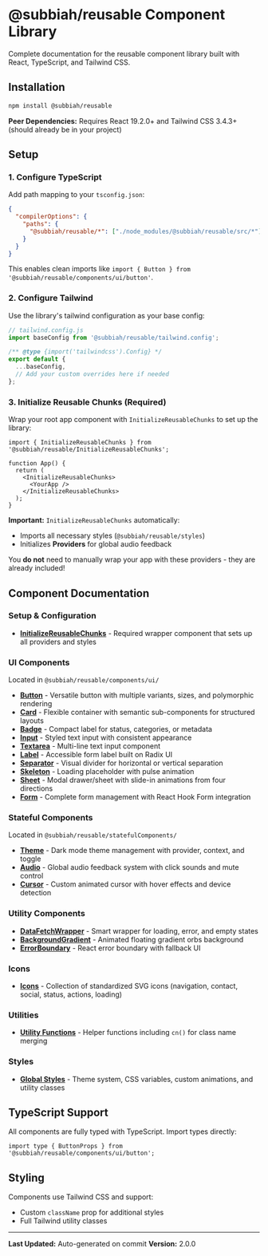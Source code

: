 # @subbiah/reusable Component Library

Complete documentation for the reusable component library built with React, TypeScript, and Tailwind CSS.

## Installation

```bash
npm install @subbiah/reusable
```

**Peer Dependencies:** Requires React 19.2.0+ and Tailwind CSS 3.4.3+ (should already be in your project)

## Setup

### 1. Configure TypeScript

Add path mapping to your `tsconfig.json`:

```json
{
  "compilerOptions": {
    "paths": {
      "@subbiah/reusable/*": ["./node_modules/@subbiah/reusable/src/*"]
    }
  }
}
```

This enables clean imports like `import { Button } from '@subbiah/reusable/components/ui/button'`.

### 2. Configure Tailwind

Use the library's tailwind configuration as your base config:

```js
// tailwind.config.js
import baseConfig from '@subbiah/reusable/tailwind.config';

/** @type {import('tailwindcss').Config} */
export default {
  ...baseConfig,
  // Add your custom overrides here if needed
};
```

### 3. Initialize Reusable Chunks (Required)

Wrap your root app component with `InitializeReusableChunks` to set up the library:

```tsx
import { InitializeReusableChunks } from '@subbiah/reusable/InitializeReusableChunks';

function App() {
  return (
    <InitializeReusableChunks>
      <YourApp />
    </InitializeReusableChunks>
  );
}
```

**Important:** `InitializeReusableChunks` automatically:

- Imports all necessary styles (`@subbiah/reusable/styles`)
- Initializes **Providers** for global audio feedback

You **do not** need to manually wrap your app with these providers - they are already included!

## Component Documentation

### Setup & Configuration

- **[InitializeReusableChunks](./src/InitializeReusableChunks.md)** - Required wrapper component that sets up all providers and styles

### UI Components

Located in `@subbiah/reusable/components/ui/`

- **[Button](./src/components/ui/button.md)** - Versatile button with multiple variants, sizes, and polymorphic rendering
- **[Card](./src/components/ui/card.md)** - Flexible container with semantic sub-components for structured layouts
- **[Badge](./src/components/ui/badge.md)** - Compact label for status, categories, or metadata
- **[Input](./src/components/ui/input.md)** - Styled text input with consistent appearance
- **[Textarea](./src/components/ui/textarea.md)** - Multi-line text input component
- **[Label](./src/components/ui/label.md)** - Accessible form label built on Radix UI
- **[Separator](./src/components/ui/separator.md)** - Visual divider for horizontal or vertical separation
- **[Skeleton](./src/components/ui/skeleton.md)** - Loading placeholder with pulse animation
- **[Sheet](./src/components/ui/sheet.md)** - Modal drawer/sheet with slide-in animations from four directions
- **[Form](./src/components/ui/form/form.md)** - Complete form management with React Hook Form integration

### Stateful Components

Located in `@subbiah/reusable/statefulComponents/`

- **[Theme](./src/statefulComponents/theme/theme.md)** - Dark mode theme management with provider, context, and toggle
- **[Audio](./src/statefulComponents/audio/audio.md)** - Global audio feedback system with click sounds and mute control
- **[Cursor](./src/statefulComponents/cursor/cursor.md)** - Custom animated cursor with hover effects and device detection

### Utility Components

- **[DataFetchWrapper](./src/components/DataFetchWrapper.md)** - Smart wrapper for loading, error, and empty states
- **[BackgroundGradient](./src/components/BackgroundGradient.md)** - Animated floating gradient orbs background
- **[ErrorBoundary](./src/components/ErrorBoundary.md)** - React error boundary with fallback UI

### Icons

- **[Icons](./src/icons/icons.md)** - Collection of standardized SVG icons (navigation, contact, social, status, actions, loading)

### Utilities

- **[Utility Functions](./src/lib/utils.md)** - Helper functions including `cn()` for class name merging

### Styles

- **[Global Styles](./src/styles/styles.md)** - Theme system, CSS variables, custom animations, and utility classes

## TypeScript Support

All components are fully typed with TypeScript. Import types directly:

```tsx
import type { ButtonProps } from '@subbiah/reusable/components/ui/button';
```

## Styling

Components use Tailwind CSS and support:

- Custom `className` prop for additional styles
- Full Tailwind utility classes

---

**Last Updated:** Auto-generated on commit
**Version:** 2.0.0
